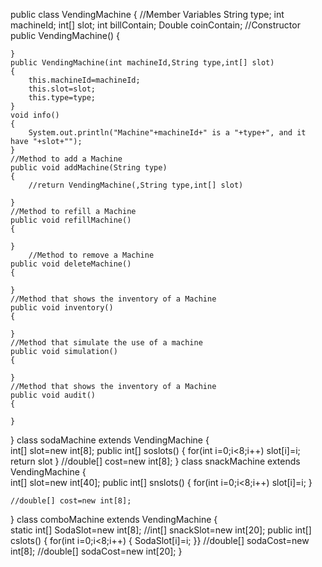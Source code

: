 public class VendingMachine
{	//Member Variables
	String type;
	int machineId;
	int[] slot;
	int billContain;
	Double coinContain;
	//Constructor
	public VendingMachine()
	{

	}
	public VendingMachine(int machineId,String type,int[] slot)
	{
		this.machineId=machineId;
		this.slot=slot;
		this.type=type;
	}
	void info()
    {
        System.out.println("Machine"+machineId+" is a "+type+", and it have "+slot+"");
    }
	//Method to add a Machine
	public void addMachine(String type)
	{	
		//return VendingMachine(,String type,int[] slot)
		
	}
	//Method to refill a Machine
	public void refillMachine()
	{
	
	}
        //Method to remove a Machine
	public void deleteMachine()
	{
	
	}
	//Method that shows the inventory of a Machine
	public void inventory()
	{
	
	}
	//Method that simulate the use of a machine
	public void simulation()
	{
	
	}
	//Method that shows the inventory of a Machine
	public void audit()
	{
	
	}
	
}
class sodaMachine extends VendingMachine
{	
	int[] slot=new int[8];
	public int[] soslots()
	{
		for(int i=0;i<8;i++)
		slot[i]=i;
		return slot
	}
	//double[] cost=new int[8];
}
class snackMachine extends VendingMachine
{	
	int[] slot=new int[40];
	public int[] snslots()
	{
		for(int i=0;i<8;i++)
			slot[i]=i;
	}

	//double[] cost=new int[8];
}
class comboMachine extends VendingMachine
{	
	static int[] SodaSlot=new int[8];
	//int[] snackSlot=new int[20];
	public int[] cslots()
	{
	for(int i=0;i<8;i++)
	{
		SodaSlot[i]=i;
	}}
	//double[] sodaCost=new int[8];
	//double[] sodaCost=new int[20];
}

